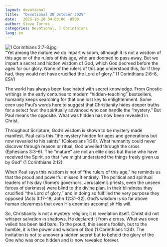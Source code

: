 ```yaml
---
layout: devotional
title:  "Devotional 20 October 2025"
date:   2025-10-20 04:00:00 -0500
author: Steve Torres
categories: Devotional, 1 Corinthians
lang: en
---
```

<img src="https://sitemedia.esteeb.com/file/esteebcomsitemedia/devotional_images/1-Corinthians/1Cor-2_7-8.jpg?raw=true" alt="1 Corinthians 2:7-8.jpg" style="max-width: 100%; height: auto;">

<div class="scripture">
  “Yet among the mature we do impart wisdom, although it is not a wisdom of this age or of the rulers of this age, who are doomed to pass away. But we impart a secret and hidden wisdom of God, which God decreed before the ages for our glory. None of the rulers of this age understood this, for if they had, they would not have crucified the Lord of glory.” (1 Corinthians 2:6–8, ESV)
</div>

The world has always been fascinated with secret knowledge. From Gnostic writings in the early centuries to modern “hidden-teaching” bestsellers, humanity keeps searching for that one lost key to enlightenment. Some even use Paul’s words here to suggest that Christianity hides deeper truths for a select few: the spiritually advanced who can handle the “mystery.” But Paul means the opposite. What was hidden has now been revealed in Christ.

Throughout Scripture, God’s wisdom is shown to be mystery made manifest. Paul calls this “the mystery hidden for ages and generations but now revealed to his saints” (Colossians 1:26). What humanity could never discover through reason or ritual, God unveiled through the cross (Ephesians 3:3–6). The “mature” are not an elite class but those who have received the Spirit, so that “we might understand the things freely given us by God” (1 Corinthians 2:12).

When Paul says this wisdom is not of “the rulers of this age,” he reminds us that the proud and powerful missed it entirely. The political and spiritual leaders of his day (Rome’s governors, Jerusalem’s priests, even the unseen forces of darkness) were blind to the divine plan. In their blindness they crucified “the Lord of glory,” and in doing so fulfilled the very purpose they opposed (Acts 3:17–18; John 12:31–32). God’s wisdom is so far above human cleverness that even His enemies accomplish His will.

So, Christianity is not a mystery religion; it is revelation itself. Christ did not whisper salvation in shadows, He declared it from a cross. What was once veiled has been laid bare. To the proud, this seems foolish, but to the humble, it is the power and wisdom of God (1 Corinthians 1:24). The invitation is not to uncover a hidden secret but to behold the glory of the One who was once hidden and is now revealed forever.
